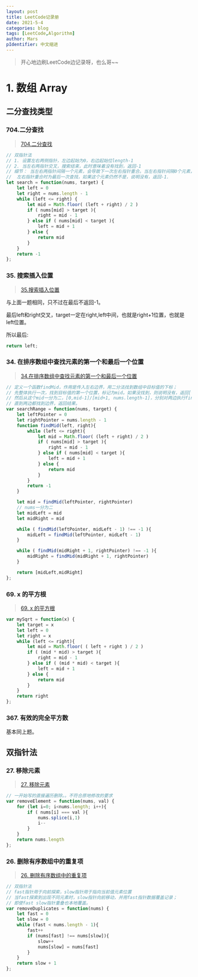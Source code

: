 ```yaml
---
layout: post
title: LeetCode记录册
date: 2021-5-4
categories: blog
tags: [LeetCode,Algorithm]
author: Mars
pIdentifier: 中文缩进
---
```


> 开心地边刷LeetCode边记录呀，也么哥~~
>

# 1. 数组 Array

## 二分查找类型

### 704.二分查找

> [704.二分查找](https://leetcode-cn.com/problems/binary-search/)

```js
// 双指针法
// 1. 设置左右两侧指针，左边起始为0，右边起始位length-1
// 2. 当左右两指针交叉，搜索结束，此时意味着没有找到，返回-1
// 细节： 当左右两指针间隔一个元素，会导致下一次左右指针重合。当左右指针间隔0个元素，下一次也一定会重合，所以最终左右指针一定会有一次重合。
//  左右指针重合时为最后一次查找，如果这个元素仍然不是，说明没有，返回-1.
let search = function(nums, target) {
    let left = 0
    let right = nums.length - 1
    while (left <= right) {
        let mid = Math.floor( (left + right) / 2 )
        if ( nums[mid] > target ){
            right = mid - 1
        } else if ( nums[mid] < target ){
            left = mid + 1
        } else {
            return mid
        }
    }
    return -1 
};
```

### 35. 搜索插入位置

> [35.搜索插入位置](https://leetcode-cn.com/problems/search-insert-position/)

与上面一题相同，只不过在最后不返回-1。

最后left和right交叉，target一定在right,left中间，也就是right+1位置，也就是left位置。

所以最后:

```js
return left;
```

### 34. 在排序数组中查找元素的第一个和最后一个位置

> [34.在排序数组中查找元素的第一个和最后一个位置](https://leetcode-cn.com/problems/find-first-and-last-position-of-element-in-sorted-array/)

```js
// 定义一个函数findMid，作用是传入左右边界，用二分法找到数组中目标值的下标；
// 先整体执行一次，找到目标值的第一个位置，标记为mid。如果没找到，则说明没有，返回[-1,-1]
// 然后从这个mid一分为二，[0,mid-1]/[mid+1, nums.length-1]，分别对两边执行findMid，判断结果是否为-1，如果还不是-1，说明继续找到，则目标结果左边界拓宽到新的mid。右边同理。
// 直到两边都找到边界，返回结果。
var searchRange = function(nums, target) {
    let leftPointer = 0
    let rightPointer = nums.length - 1
    function findMid(left, right){
        while (left <= right){
            let mid = Math.floor( (left + right) / 2 )
            if ( nums[mid] > target ){
                right = mid - 1
            } else if ( nums[mid] < target ){
                left = mid + 1
            } else {
                return mid
            }
        }
        return -1
    }

    let mid = findMid(leftPointer, rightPointer)
    // nums一分为二
    let midLeft = mid
    let midRight = mid

    while ( findMid(leftPointer, midLeft - 1) !== -1 ){
        midLeft = findMid(leftPointer, midLeft - 1)
    }

    while ( findMid(midRight + 1, rightPointer) !== -1 ){
        midRight = findMid(midRight + 1, rightPointer)
    }

    return [midLeft,midRight]
};
```

### 69. x 的平方根

> [69. x 的平方根](https://leetcode-cn.com/problems/sqrtx/)

```js
var mySqrt = function(x) {
    let target = x
    let left = 0
    let right = x
    while (left <= right){
        let mid = Math.floor( ( left + right ) / 2 )
        if ( (mid * mid) > target ){
            right = mid - 1
        } else if ( (mid * mid) < target ){
            left = mid + 1
        } else {
            return mid
        }
    }
    return right
};
```

### 367. 有效的完全平方数

基本同上题。

## 双指针法

### 27. 移除元素

> [27. 移除元素](https://leetcode-cn.com/problems/remove-element/)

```js
// 一开始写的直接遍历删除。。不符合原地修改的要求
var removeElement = function(nums, val) {
    for (let i=0; i<nums.length; i++){
        if ( nums[i] === val ){
            nums.splice(i,1)
            i--
        }
    }
    return nums.length
};
```

### 26. 删除有序数组中的重复项

> [26. 删除有序数组中的重复项](https://leetcode-cn.com/problems/remove-duplicates-from-sorted-array/)

```js
// 双指针法
// fast指针用于向前探索，slow指针用于指向当前值元素位置
// 当fast探索到出现不同元素时，slow指针向前移动，并用fast指针数据覆盖记录；
// 即使fast slow指针重叠也本地覆盖。
var removeDuplicates = function(nums) {
    let fast = 0
    let slow = 0
    while (fast < nums.length - 1){
        fast++
        if (nums[fast] !== nums[slow]){
            slow++
            nums[slow] = nums[fast]
        }
    }
    return slow + 1
};
```

